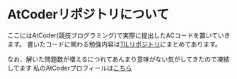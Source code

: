 # AtCoderリポジトリについて

ここにはAtCoder(競技プログラミング)で実際に提出したACコードを置いていきます。
書いたコードに関わる勉強内容は[TILリポジトリ](https://github.com/uno1142/TIL)にまとめてあります。

なお、解いた問題数が増えるにつれてあんまり意味がない気がしてきたので凍結してます
私のAtCoderプロフィールは[こちら](https://atcoder.jp/users/tyamahosen)


